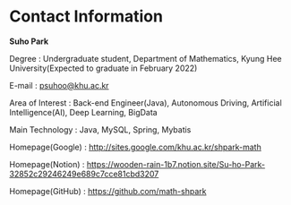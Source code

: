 # Contact Information

**Suho Park**

Degree : Undergraduate student, Department of Mathematics, Kyung Hee University(Expected to graduate in February 2022)

E-mail : psuhoo@khu.ac.kr

Area of Interest : Back-end Engineer(Java), Autonomous Driving, Artificial Intelligence(AI), Deep Learning, BigData

Main Technology : Java, MySQL, Spring, Mybatis

Homepage(Google) : http://sites.google.com/khu.ac.kr/shpark-math

Homepage(Notion) : https://wooden-rain-1b7.notion.site/Su-ho-Park-32852c29246249e689c7cce81cbd3207

Homepage(GitHub) : https://github.com/math-shpark
